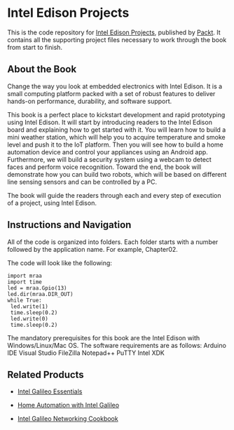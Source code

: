 # Intel Edison Projects
This is the code repository for [Intel Edison Projects](https://www.packtpub.com/hardware-and-creative/intel-edison-projects?utm_source=github&utm_medium=repository&utm_campaign=9781787288409), published by [Packt](https://www.packtpub.com/?utm_source=github). It contains all the supporting project files necessary to work through the book from start to finish.
## About the Book
Change the way you look at embedded electronics with Intel Edison. It is a small computing platform packed with a set of robust features to deliver hands-on performance, durability, and software support.

This book is a perfect place to kickstart development and rapid prototyping using Intel Edison. It will start by introducing readers to the Intel Edison board and explaining how to get started with it. You will learn how to build a mini weather station, which will help you to acquire temperature and smoke level and push it to the IoT platform. Then you will see how to build a home automation device and control your appliances using an Android app. Furthermore, we will build a security system using a webcam to detect faces and perform voice recognition. Toward the end, the book will demonstrate how you can build two robots, which will be based on different line sensing sensors and can be controlled by a PC.

The book will guide the readers through each and every step of execution of a project, using Intel Edison.
## Instructions and Navigation
All of the code is organized into folders. Each folder starts with a number followed by the application name. For example, Chapter02.



The code will look like the following:
```
import mraa
import time
led = mraa.Gpio(13)
led.dir(mraa.DIR_OUT)
while True:
 led.write(1)
 time.sleep(0.2)
 led.write(0)
 time.sleep(0.2)
```

The mandatory prerequisites for this book are the Intel Edison with Windows/Linux/Mac
OS. The software requirements are as follows:
Arduino IDE
Visual Studio
FileZilla
Notepad++
PuTTY
Intel XDK

## Related Products
* [Intel Galileo Essentials](https://www.packtpub.com/hardware-and-creative/intel-edison-projects?utm_source=github&utm_medium=repository&utm_campaign=9781787288409)

* [Home Automation with Intel Galileo](https://www.packtpub.com/hardware-and-creative/intel-edison-projects?utm_source=github&utm_medium=repository&utm_campaign=9781787288409)

* [Intel Galileo Networking Cookbook](https://www.packtpub.com/hardware-and-creative/intel-edison-projects?utm_source=github&utm_medium=repository&utm_campaign=9781787288409)


